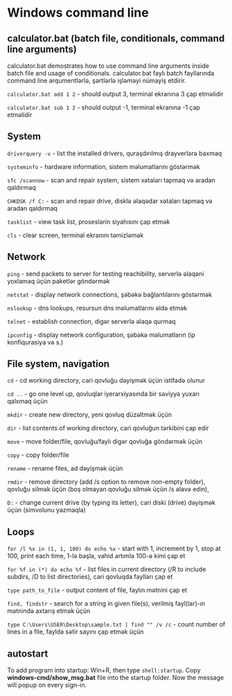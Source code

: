 # Windows command line
## calculator.bat (batch file, conditionals, command line arguments)

calculator.bat demostrates how to use command line arguments inside batch file and usage of conditionals.
calculator.bat faylı batch fayllarında command line arqumentlərlə, şərtlərlə işləməyi nümayiş etdirir.

`calculator.bat add 1 2` - should output 3, terminal ekranına 3 çap etməlidir

`calculator.bat sub 1 2` - should output -1, terminal ekranına -1 çap etməlidir

## System

`driverquery -v` - list the installed drivers, quraşdırılmış drayverlərə baxmaq

`systeminfo` - hardware information, sistem məlumatlarını göstərmək

`sfc /scannow` - scan and repair system, sistem xətaları tapmaq və aradan qaldırmaq

`CHKDSK /f C:` - scan and repair drive, disklə əlaqədar xətaları tapmaq və aradan qaldırmaq

`tasklist` - view task list, proseslərin siyahısını çap etmək

`cls` - clear screen, terminal ekranını təmizləmək

## Network

`ping` - send packets to server for testing reachibility, serverlə əlaqəni yoxlamaq üçün paketlər göndərmək

`netstat` - display network connections, şəbəkə bağlantılarını göstərmək

`nslookup` - dns lookups, resursun dns məlumatlarını əldə etmək

`telnet` - establish connection, digər serverlə əlaqə qurmaq

`ipconfig` - display network configuration, şəbəkə məlumatların (ip konfiqurasiya və s.)

## File system, navigation

`cd` - cd working directory, cari qovluğu dəyişmək üçün istifadə olunur

`cd ..` - go one level up, qovluqlar iyerarxiyasında bir səviyyə yuxarı qalxmaq üçün

`mkdir` - create new directory, yeni qovluq düzəltmək üçün

`dir` - list contents of working directory, cari qovluğun tərkibini çap edir

`move` - move folder/file, qovluğu/faylı digər qovluğa göndərmək üçün

`copy` - copy folder/file

`rename` - rename files, ad dəyişmək üçün

`rmdir` - remove directory (add /s option to remove non-empty folder), qovluğu silmək üçün (boş olmayan qovluğu silmək üçün /s əlavə edin), 

`D:` - change current drive (by typing its letter), cari diski (drive) dəyişmək üçün (simvolunu yazmaqla)

## Loops

`for /l %x in (1, 1, 100) do echo %x` - start with 1, increment by 1, stop at 100, print each time, 1-lə başla, vahid artımla 100-ə kimi çap et

`for %f in (*) do echo %f` - list files in current directory (/R to include subdirs, /D to list directories), cari qovluqda faylları çap et

`type path_to_file` - output content of file, faylın mətnini çap et

`find, findstr` - search for a string in given file(s), verilmiş fayl(lar)-ın mətnində axtarış etmək üçün

`type C:\Users\USER\Desktop\sample.txt | find "" /v /c` - count number of lines in a file, faylda sətir sayını çap etmək üçün

## autostart

To add program into startup: Win+R, then type `shell:startup`. Copy __windows-cmd/show_msg.bat__ file into the startup folder. Now the message will popup on every sign-in.